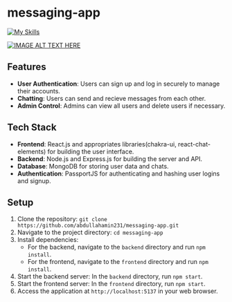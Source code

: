 # messaging-app


[![My Skills](https://skillicons.dev/icons?i=tailwind,mongodb,express,react,node)](https://skillicons.dev)

[![IMAGE ALT TEXT HERE](https://img.youtube.com/vi/i0BmRc4yxlM/0.jpg)](https://www.youtube.com/watch?v=i0BmRc4yxlM)

## Features

- **User Authentication**: Users can sign up and log in securely to manage their accounts.
- **Chatting**: Users can send and recieve messages from each other.
- **Admin Control**: Admins can view all users and delete users if necessary.

## Tech Stack

- **Frontend**: React.js and appropriates libraries(chakra-ui, react-chat-elements) for building the user interface.
- **Backend**: Node.js and Express.js for building the server and API.
- **Database**: MongoDB for storing user data and chats.
- **Authentication**: PassportJS for authenticating and hashing user logins and signup.

## Setup

1. Clone the repository: `git clone https://github.com/abdullahamin231/messaging-app.git`
2. Navigate to the project directory: `cd messaging-app`
3. Install dependencies:
   - For the backend, navigate to the `backend` directory and run `npm install`.
   - For the frontend, navigate to the `frontend` directory and run `npm install`.
4. Start the backend server: In the `backend` directory, run `npm start`.
5. Start the frontend server: In the `frontend` directory, run `npm start`.
6. Access the application at `http://localhost:5137` in your web browser.
